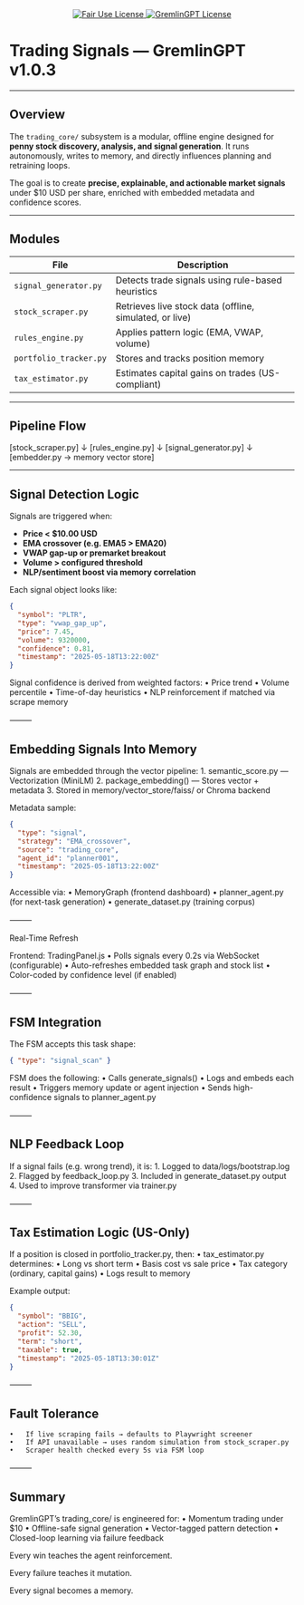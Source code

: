 <link rel="stylesheet" type="text/css" href="docs/custom.css">
<div align="center">
  <a
href="https://github.com/statikfintechllc/AscendAI/blob/master/About Us/LICENSE.md">
    <img src="https://img.shields.io/badge/FAIR%20USE-black?style=for-the-badge&logo=dragon&logoColor=gold" alt="Fair Use License"/>
  </a>
  <a href="https://github.com/statikfintechllc/AscendAI/blob/master/About Us/LICENSE.md">
    <img src="https://img.shields.io/badge/GREMLINGPT%20v1.0-darkred?style=for-the-badge&logo=dragon&logoColor=gold" alt="GremlinGPT License"/>
  </a>
</div>

# Trading Signals — GremlinGPT v1.0.3

---

## Overview

The `trading_core/` subsystem is a modular, offline engine designed for **penny stock discovery, analysis, and signal generation**. It runs autonomously, writes to memory, and directly influences planning and retraining loops.

The goal is to create **precise, explainable, and actionable market signals** under $10 USD per share, enriched with embedded metadata and confidence scores.

---

## Modules

| File                     | Description                                        |
|--------------------------|----------------------------------------------------|
| `signal_generator.py`    | Detects trade signals using rule-based heuristics  |
| `stock_scraper.py`       | Retrieves live stock data (offline, simulated, or live) |
| `rules_engine.py`        | Applies pattern logic (EMA, VWAP, volume)          |
| `portfolio_tracker.py`   | Stores and tracks position memory                  |
| `tax_estimator.py`       | Estimates capital gains on trades (US-compliant)   |

---

## Pipeline Flow

[stock_scraper.py]
↓
[rules_engine.py]
↓
[signal_generator.py]
↓
[embedder.py → memory vector store]

---

## Signal Detection Logic

Signals are triggered when:

- **Price < $10.00 USD**
- **EMA crossover (e.g. EMA5 > EMA20)**
- **VWAP gap-up or premarket breakout**
- **Volume > configured threshold**
- **NLP/sentiment boost via memory correlation**

Each signal object looks like:

```json
{
  "symbol": "PLTR",
  "type": "vwap_gap_up",
  "price": 7.45,
  "volume": 9320000,
  "confidence": 0.81,
  "timestamp": "2025-05-18T13:22:00Z"
}
```

Signal confidence is derived from weighted factors:
	•	Price trend
	•	Volume percentile
	•	Time-of-day heuristics
	•	NLP reinforcement if matched via scrape memory

⸻

## Embedding Signals Into Memory

Signals are embedded through the vector pipeline:
	1.	semantic_score.py — Vectorization (MiniLM)
	2.	package_embedding() — Stores vector + metadata
	3.	Stored in memory/vector_store/faiss/ or Chroma backend

Metadata sample:
```json
{
  "type": "signal",
  "strategy": "EMA_crossover",
  "source": "trading_core",
  "agent_id": "planner001",
  "timestamp": "2025-05-18T13:22:00Z"
}
```

Accessible via:
	•	MemoryGraph (frontend dashboard)
	•	planner_agent.py (for next-task generation)
	•	generate_dataset.py (training corpus)

⸻

Real-Time Refresh

Frontend: TradingPanel.js
	•	Polls signals every 0.2s via WebSocket (configurable)
	•	Auto-refreshes embedded task graph and stock list
	•	Color-coded by confidence level (if enabled)

⸻

## FSM Integration

The FSM accepts this task shape:
```json
{ "type": "signal_scan" }
```

FSM does the following:
	•	Calls generate_signals()
	•	Logs and embeds each result
	•	Triggers memory update or agent injection
	•	Sends high-confidence signals to planner_agent.py

⸻

## NLP Feedback Loop

If a signal fails (e.g. wrong trend), it is:
	1.	Logged to data/logs/bootstrap.log
	2.	Flagged by feedback_loop.py
	3.	Included in generate_dataset.py output
	4.	Used to improve transformer via trainer.py

⸻

## Tax Estimation Logic (US-Only)

If a position is closed in portfolio_tracker.py, then:
	•	tax_estimator.py determines:
	•	Long vs short term
	•	Basis cost vs sale price
	•	Tax category (ordinary, capital gains)
	•	Logs result to memory

Example output:
```json
{
  "symbol": "BBIG",
  "action": "SELL",
  "profit": 52.30,
  "term": "short",
  "taxable": true,
  "timestamp": "2025-05-18T13:30:01Z"
}
```

⸻

## Fault Tolerance
	•	If live scraping fails → defaults to Playwright screener
	•	If API unavailable → uses random simulation from stock_scraper.py
	•	Scraper health checked every 5s via FSM loop

⸻

## Summary

GremlinGPT’s trading_core/ is engineered for:
	•	Momentum trading under $10
	•	Offline-safe signal generation
	•	Vector-tagged pattern detection
	•	Closed-loop learning via failure feedback

Every win teaches the agent reinforcement.

Every failure teaches it mutation.

Every signal becomes a memory.
